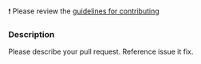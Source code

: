 :exclamation: Please review the [guidelines for contributing](../CONTRIBUTING.md#Pull-Request-Process)

### Description
Please describe your pull request.
Reference issue it fix.

